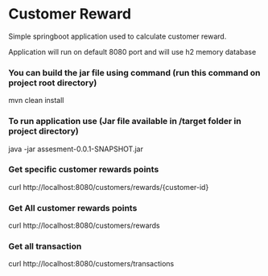 # Customer Reward
Simple springboot application used to calculate customer reward.

Application will run on default 8080 port and will use h2 memory database  

### You can build the jar file using command (run this command on project root directory)
mvn clean install

### To run application use (Jar file available in /target folder in project directory)
java -jar assesment-0.0.1-SNAPSHOT.jar

### Get specific customer rewards points
curl http://localhost:8080/customers/rewards/{customer-id}

### Get All customer rewards points
curl http://localhost:8080/customers/rewards

### Get all transaction
curl http://localhost:8080/customers/transactions
